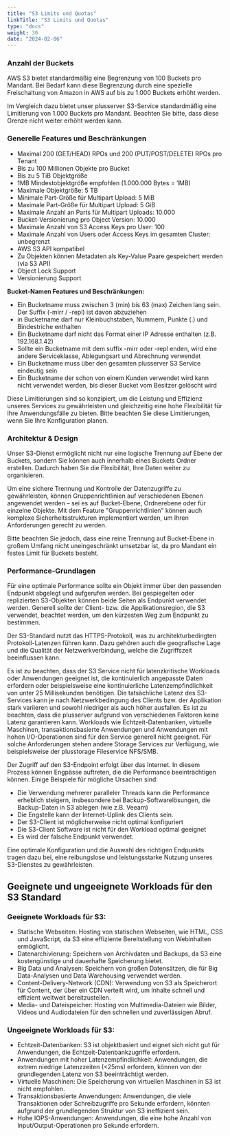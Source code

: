 ```yaml
---
title: "S3 Limits und Quotas"
linkTitle: "S3 Limits und Quotas"
type: "docs"
weight: 30
date: "2024-02-06"
---
```


### Anzahl der Buckets

AWS S3 bietet standardmäßig eine Begrenzung von 100 Buckets pro Mandant. Bei Bedarf kann diese Begrenzung durch eine spezielle Freischaltung von Amazon in AWS auf bis zu 1.000 Buckets erhöht werden.

Im Vergleich dazu bietet unser plusserver S3-Service standardmäßig eine Limitierung von 1.000 Buckets pro Mandant. 
Beachten Sie bitte, dass diese Grenze nicht weiter erhöht werden kann.

### Generelle Features und Beschränkungen

- Maximal 200 (GET/HEAD) RPOs und 200 (PUT/POST/DELETE) RPOs pro Tenant
- Bis zu 100 Millionen Objekte pro Bucket
- Bis zu 5 TiB Objektgröße
- 1MB Mindestobjektgröße empfohlen (1.000.000 Bytes = 1MB)
- Maximale Objektgröße: 5 TB
- Minimale Part-Größe für Multipart Upload: 5 MiB
- Maximale Part-Größe für Multipart Upload: 5 GiB
- Maximale Anzahl an Parts für Multipart Uploads: 10.000
- Bucket-Versionierung pro Object Version: 10.000
- Maximale Anzahl von S3 Access Keys pro User: 100
- Maximale Anzahl von Users oder Access Keys im gesamten Cluster: unbegrenzt
- AWS S3 API kompatibel
- Zu Objekten können Metadaten als Key-Value Paare gespeichert werden (via S3 API)
- Object Lock Support
- Versionierung Support

**Bucket-Namen Features und Beschränkungen:**
- Ein Bucketname muss zwischen 3 (min) bis 63 (max) Zeichen lang sein. Der Suffix (-mirr / -repl) ist
davon abzuziehen
- in Bucketname darf nur Kleinbuchstaben, Nummern, Punkte (.) und Bindestriche enthalten
- Ein Bucketname darf nicht das Format einer IP Adresse enthalten (z.B. 192.168.1.42)
- Sollte ein Bucketname mit dem suffix -mirr oder -repl enden, wird eine andere Serviceklasse,
Ablegungsart und Abrechnung verwendet
- Ein Bucketname muss über den gesamten plusserver S3 Service eindeutig sein
- Ein Bucketname der schon von einem Kunden verwendet wird kann nicht verwendet werden, bis
dieser Bucket vom Besitzer gelöscht wird


Diese Limitierungen sind so konzipiert, um die Leistung und Effizienz unseres Services zu gewährleisten und gleichzeitig eine hohe Flexibilität für Ihre Anwendungsfälle zu bieten. Bitte beachten Sie diese Limitierungen, wenn Sie Ihre Konfiguration planen.

### Architektur & Design

Unser S3-Dienst ermöglicht nicht nur eine logische Trennung auf Ebene der Buckets, sondern Sie können auch innerhalb eines Buckets Ordner erstellen. Dadurch haben Sie die Flexibilität, Ihre Daten weiter zu organisieren.

Um eine sichere Trennung und Kontrolle der Datenzugriffe zu gewährleisten, können Gruppenrichtlinien auf verschiedenen Ebenen angewendet werden – sei es auf Bucket-Ebene, Ordnerebene oder für einzelne Objekte. Mit dem Feature "Gruppenrichtlinien" können auch komplexe Sicherheitsstrukturen implementiert werden, um Ihren Anforderungen gerecht zu werden.

Bitte beachten Sie jedoch, dass eine reine Trennung auf Bucket-Ebene in großem Umfang nicht uneingeschränkt umsetzbar ist, da pro Mandant ein festes Limit für Buckets besteht.

### Performance-Grundlagen

Für eine optimale Performance sollte ein Objekt immer über den passenden Endpunkt abgelegt und aufgerufen werden. Bei gespiegelten oder replizierten S3-Objekten können beide Seiten als Endpunkt verwendet werden.
Generell sollte der Client- bzw. die Applikationsregion, die S3 verwendet, beachtet werden, um den kürzesten Weg zum Endpunkt zu bestimmen.

Der S3-Standard nutzt das HTTPS-Protokoll, was zu architekturbedingten Protokoll-Latenzen führen kann. Dazu gehören auch die geografische Lage und die Qualität der Netzwerkverbindung, welche die Zugriffszeit beeinflussen kann.

Es ist zu beachten, dass der S3 Service nicht für latenzkritische Workloads oder Anwendungen geeignet ist, die kontinuierlich angepasste Daten erfordern oder beispielsweise eine kontinuierliche Latenzempfindlichkeit von unter 25 Millisekunden benötigen. Die tatsächliche Latenz des S3-Services kann je nach Netzwerkbedingung des Clients bzw. der Applikation stark variieren und sowohl niedriger als auch höher ausfallen. Es ist zu beachten, dass die plusserver aufgrund von verschiedenen Faktoren keine Latenz garantieren kann.
Workloads wie Echtzeit-Datenbanken, virtuelle Maschinen, transaktionsbasierte Anwendungen und Anwendungen mit hohen I/O-Operationen sind für den Service generell nicht geeignet. Für solche Anforderungen stehen andere Storage Services zur Verfügung, wie beispielsweise der plusstorage Fileservice NFS/SMB.

Der Zugriff auf den S3-Endpoint erfolgt über das Internet. In diesem Prozess können Engpässe auftreten, die die Performance beeinträchtigen können. Einige Beispiele für mögliche Ursachen sind:

- Die Verwendung mehrerer paralleler Threads kann die Performance erheblich steigern, insbesondere bei Backup-Softwarelösungen, die Backup-Daten in S3 ablegen (wie z.B. Veeam)
- Die Engstelle kann der Internet-Uplink des Clients sein.
- Der S3-Client ist möglicherweise nicht optimal konfiguriert
- Die S3-Client Software ist nicht für den Workload optimal geeignet
- Es wird der falsche Endpunkt verwendet.

Eine optimale Konfiguration und die Auswahl des richtigen Endpunkts tragen dazu bei, eine reibungslose und leistungsstarke Nutzung unseres S3-Dienstes zu gewährleisten.

## Geeignete und ungeeignete Workloads für den S3 Standard

### Geeignete Workloads für S3:

- Statische Webseiten: Hosting von statischen Webseiten, wie HTML, CSS und JavaScript, da S3 eine effiziente Bereitstellung von Webinhalten ermöglicht.
- Datenarchivierung: Speichern von Archivdaten und Backups, da S3 eine kostengünstige und dauerhafte Speicherung bietet.
- Big Data und Analysen: Speichern von großen Datensätzen, die für Big Data-Analysen und Data Warehousing verwendet werden.
- Content-Delivery-Network (CDN): Verwendung von S3 als Speicherort für Content, der über ein CDN verteilt wird, um Inhalte schnell und effizient weltweit bereitzustellen.
- Media- und Dateispeicher: Hosting von Multimedia-Dateien wie Bilder, Videos und Audiodateien für den schnellen und zuverlässigen Abruf.

### Ungeeignete Workloads für S3:

- Echtzeit-Datenbanken: S3 ist objektbasiert und eignet sich nicht gut für Anwendungen, die Echtzeit-Datenbankzugriffe erfordern.
- Anwendungen mit hoher Latenzempfindlichkeit: Anwendungen, die extrem niedrige Latenzzeiten (<25ms) erfordern, können von der grundlegenden Latenz von S3 beeinträchtigt werden.
- Virtuelle Maschinen: Die Speicherung von virtuellen Maschinen in S3 ist nicht empfohlen.
- Transaktionsbasierte Anwendungen: Anwendungen, die viele Transaktionen oder Schreibzugriffe pro Sekunde erfordern, könnten aufgrund der grundlegenden Struktur von S3 ineffizient sein.
- Hohe IOPS-Anwendungen: Anwendungen, die eine hohe Anzahl von Input/Output-Operationen pro Sekunde erfordern.
